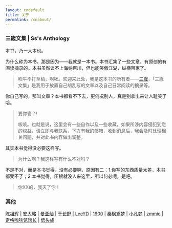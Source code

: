 ```yaml
---
layout: cndefault
title: 关于
permalink: /cnabout/
---
```


### 三嵗文集 | Ss's Anthology

本书，乃一大本也。

为什么称为本书，那是因为——我就是一本书。本书汇集了一些文章，有原创的有阅读摘录的。本书虽然谈不上海纳百川，但也能笑傲江湖，纵横百家了。

>吹牛不打草稿，啊呸。欢迎来此处，我是这本书的所有者——[三嵗](mailto:sansui_z@126.com)，「三嵗文集」是我用于放置自己胡乱写的文章以及自己日常阅读的摘录等。

你自己写的，那叫文章？本书都看不下去，更何况别人，真是别拿出来让人耻笑了哈。

>要你管？!
>
>咳咳。也就是说，这里会有一些自作以及一些收藏，如果所涉内容侵犯到您的权益，请立即与我联系，下方有我的邮箱，收到消息后，我会及时处理相关问题，并对此书内容做出调整。

其实本书觉得没必要这样写。

>为什么啊？我这样写有什么不对吗？

不是不对，而是本书觉得，没有必要啊，原因有二：1.你写的东西质量太差，本书都受不了；2.本书觉得，压根就没人来这里，所以何必呢，是吧。

>你XX的，我灭了你！


### 其他

[陈祖辉](https://racns.com/) \| 
[安大略](http://www.anandalue.com/) \| 
[曼亚灿](https://manyacan.com/) \| 
[于长野](https://rabithua.club/) \| 
[LeeYD](https://www.leeyiding.com/) \| 
[1900](http://1900.live/) \| 
[秦枫鸢梦](https://blog.zwying.com/) \| 
[小凡梦](https://www.xiaofm.cn/) \| 
[zmmio](https://zmmio.com/) \| 
[定格咖啡馆馆长](https://kaix.in/) \| 
[低头族](https://blog.dtz9.com/)